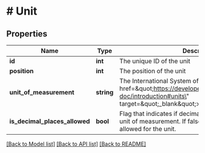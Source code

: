 # # Unit

## Properties

Name | Type | Description | Notes
------------ | ------------- | ------------- | -------------
**id** | **int** | The unique ID of the unit | [optional] 
**position** | **int** | The position of the unit | [optional] 
**unit_of_measurement** | **string** | The International System of Units (ISO) &lt;a href&#x3D;\&quot;https://developers.plentymarkets.com/rest-doc/introduction#units\&quot;  target&#x3D;\&quot;_blank\&quot;&gt;code&lt;/a&gt; of the unit | [optional] 
**is_decimal_places_allowed** | **bool** | Flag that indicates if decimal places are allowed for this unit of measurement. If false, only integer values are allowed for the unit. | [optional] 

[[Back to Model list]](../../README.md#documentation-for-models) [[Back to API list]](../../README.md#documentation-for-api-endpoints) [[Back to README]](../../README.md)


